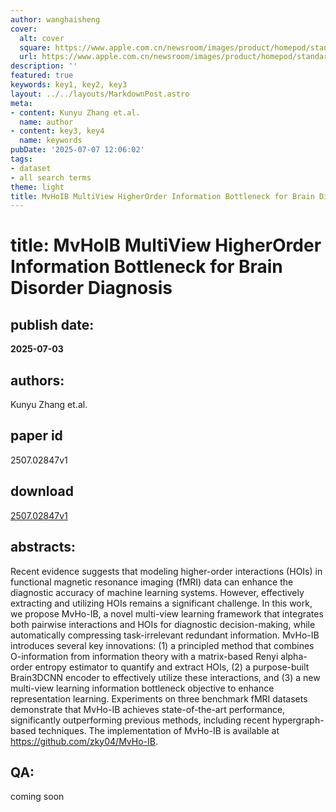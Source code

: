 ```yaml
---
author: wanghaisheng
cover:
  alt: cover
  square: https://www.apple.com.cn/newsroom/images/product/homepod/standard/Apple-HomePod-hero-230118_big.jpg.large_2x.jpg
  url: https://www.apple.com.cn/newsroom/images/product/homepod/standard/Apple-HomePod-hero-230118_big.jpg.large_2x.jpg
description: ''
featured: true
keywords: key1, key2, key3
layout: ../../layouts/MarkdownPost.astro
meta:
- content: Kunyu Zhang et.al.
  name: author
- content: key3, key4
  name: keywords
pubDate: '2025-07-07 12:06:02'
tags:
- dataset
- all search terms
theme: light
title: MvHoIB MultiView HigherOrder Information Bottleneck for Brain Disorder Diagnosis
---
```


# title: MvHoIB MultiView HigherOrder Information Bottleneck for Brain Disorder Diagnosis 
## publish date: 
**2025-07-03** 
## authors: 
  Kunyu Zhang et.al. 
## paper id
2507.02847v1
## download
[2507.02847v1](http://arxiv.org/abs/2507.02847v1)
## abstracts:
Recent evidence suggests that modeling higher-order interactions (HOIs) in functional magnetic resonance imaging (fMRI) data can enhance the diagnostic accuracy of machine learning systems. However, effectively extracting and utilizing HOIs remains a significant challenge. In this work, we propose MvHo-IB, a novel multi-view learning framework that integrates both pairwise interactions and HOIs for diagnostic decision-making, while automatically compressing task-irrelevant redundant information. MvHo-IB introduces several key innovations: (1) a principled method that combines O-information from information theory with a matrix-based Renyi alpha-order entropy estimator to quantify and extract HOIs, (2) a purpose-built Brain3DCNN encoder to effectively utilize these interactions, and (3) a new multi-view learning information bottleneck objective to enhance representation learning. Experiments on three benchmark fMRI datasets demonstrate that MvHo-IB achieves state-of-the-art performance, significantly outperforming previous methods, including recent hypergraph-based techniques. The implementation of MvHo-IB is available at https://github.com/zky04/MvHo-IB.
## QA:
coming soon

